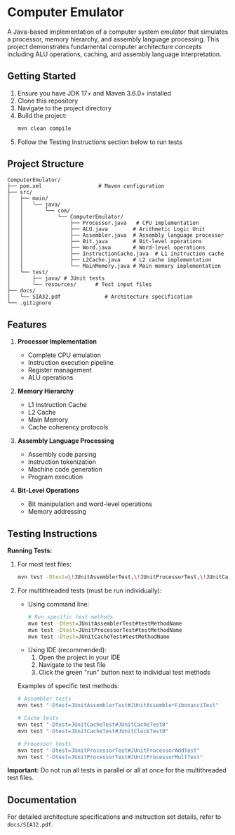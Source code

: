 # Computer Emulator


A Java-based implementation of a computer system emulator that simulates a processor, memory hierarchy, and assembly language processing. This project demonstrates fundamental computer architecture concepts including ALU operations, caching, and assembly language interpretation.

## Getting Started

1. Ensure you have JDK 17+ and Maven 3.6.0+ installed
2. Clone this repository
3. Navigate to the project directory
4. Build the project:
   ```bash
   mvn clean compile
   ```
5. Follow the Testing Instructions section below to run tests

## Project Structure


```
ComputerEmulator/
├── pom.xml                  # Maven configuration
├── src/
│   ├── main/
│   │   └── java/
│   │       └── com/
│   │           └── ComputerEmulator/
│   │               ├── Processor.java   # CPU implementation
│   │               ├── ALU.java        # Arithmetic Logic Unit
│   │               ├── Assembler.java  # Assembly language processor
│   │               ├── Bit.java        # Bit-level operations
│   │               ├── Word.java       # Word-level operations
│   │               ├── InstructionCache.java  # L1 instruction cache
│   │               ├── L2Cache.java    # L2 cache implementation
│   │               └── MainMemory.java # Main memory implementation
│   └── test/
│       ├── java/ # JUnit tests
│       └── resources/      # Test input files
├── docs/
│   └── SIA32.pdf              # Architecture specification
└── .gitignore
```

## Features

1. **Processor Implementation**
   - Complete CPU emulation
   - Instruction execution pipeline
   - Register management
   - ALU operations


2. **Memory Hierarchy**
   - L1 Instruction Cache
   - L2 Cache
   - Main Memory
   - Cache coherency protocols


3. **Assembly Language Processing**
   - Assembly code parsing
   - Instruction tokenization
   - Machine code generation
   - Program execution


4. **Bit-Level Operations**
   - Bit manipulation and word-level operations
   - Memory addressing


## Testing Instructions

**Running Tests:**
1. For most test files:
   ```bash
   mvn test -Dtest=\!JUnitAssemblerTest,\!JUnitProcessorTest,\!JUnitCacheTest
   ```

2. For multithreaded tests (must be run individually):
   - Using command line:
     ```bash
     # Run specific test methods
     mvn test -Dtest=JUnitAssemblerTest#testMethodName
     mvn test -Dtest=JUnitProcessorTest#testMethodName
     mvn test -Dtest=JUnitCacheTest#testMethodName
     ```
   - Using IDE (recommended):
     1. Open the project in your IDE
     2. Navigate to the test file
     3. Click the green "run" button next to individual test methods

   Examples of specific test methods:
   ```bash
   # Assembler tests
   mvn test "-Dtest=JUnitAssemblerTest#JUnitAssemblerFibonacciTest"
   
   # Cache tests
   mvn test "-Dtest=JUnitCacheTest#JUnitCacheTest0"
   mvn test "-Dtest=JUnitCacheTest#JUnitClockTest0"
   
   # Processor tests
   mvn test "-Dtest=JUnitProcessorTest#JUnitProcessorAddTest"
   mvn test "-Dtest=JUnitProcessorTest#JUnitProcessorMultTest"
   ```

**Important:** Do not run all tests in parallel or all at once for the multithreaded test files.

## Documentation

For detailed architecture specifications and instruction set details, refer to `docs/SIA32.pdf`.


